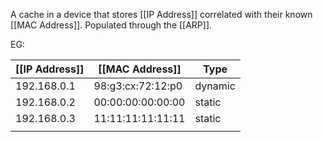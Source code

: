 A cache in a device that stores [[IP Address]] correlated with their known [[MAC Address]]. Populated through the [[ARP]].

EG:

| [[IP Address]] | [[MAC Address]]   | Type    |
| -------------- | ----------------- | ------- |
| 192.168.0.1    | 98:g3:cx:72:12:p0 | dynamic |
| 192.168.0.2    | 00:00:00:00:00:00 | static  |
| 192.168.0.3    | 11:11:11:11:11:11 | static  |
|                |                   |         |
